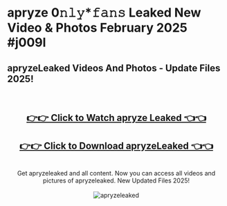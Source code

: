 # apryze 0𝚗𝚕𝚢*𝚏𝚊𝚗𝚜 Leaked New Video & Photos February 2025 #j009l

<h2>apryzeLeaked Videos And Photos - Update Files 2025!</h2>
<br>
<div align="center">
<h2><a href="https://mediaupload.pro?title=apryze&ref=11F" rel="nofollow">👉👉 Click to Watch apryze Leaked 👈👈</a></h2>
<h2><a href="https://mediaupload.pro?title=apryze&ref=11F" rel="nofollow">👉👉 Click to Download apryzeLeaked 👈👈</a></h2>
<br>
Get apryzeleaked and all content. Now you can access all videos and pictures of apryzeleaked. New Updated Files 2025!
<br>
<br>
<a href="https://mediaupload.pro?title=apryze&ref=11F" rel="nofollow" data-target="animated-image.originalLink"><img src="https://i.ibb.co/Gkj2r4b/banner.png" alt="apryzeleaked" style="max-width: 100%; display: inline-block;" data-target="animated-image.originalImage"></a>
</div>
<br>

